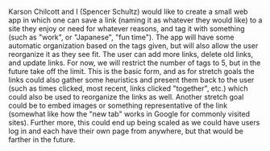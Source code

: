 Karson Chilcott and I (Spencer Schultz) would like to create a small web app in which one can save a link (naming it as whatever they would like) to a site they enjoy or need for whatever reasons, and tag it with something (such as "work", or "Japanese", "fun time"). The app will have some automatic organization based on the tags given, but will also allow the user reorganize it as they see fit. The user can add more links, delete old links, and update links. For now, we will restrict the number of tags to 5, but in the future take off the limit. This is the basic form, and as for stretch goals the links could also gather some heuristics and present them back to the user (such as times clicked, most recent, links clicked "together", etc.) which could also be used to reorganize the links as well. Another stretch goal could be to embed images or something representative of the link (somewhat like how the "new tab" works in Google for commonly visited sites). Further more, this could end up being scaled as we could have users log in and each have their own page from anywhere, but that would be farther in the future.
